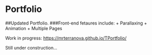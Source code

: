 # Portfolio

##Updated Portfolio. 
###Front-end fetaures include:
    + Parallaxing
    + Animation
    + Multiple Pages

Work in progress:
https://mrterranova.github.io/TPortfolio/

Still under construction...
